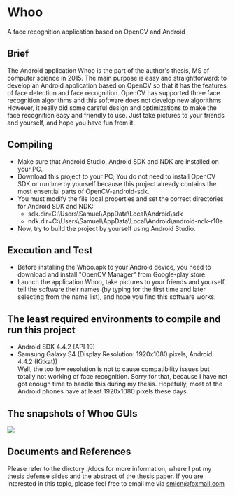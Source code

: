 # Whoo
A face recognition application based on OpenCV and Android

## Brief
  The Android application Whoo is the part of the author's thesis, MS of
computer science in 2015. The main purpose is easy and straightforward:
to develop an Android application based on OpenCV so that it has the
features of face detection and face recognition. OpenCV has supported
three face recognition algorithms and this software does not develop new
algorithms. However, it really did some careful design and optimizations
to make the face recognition easy and friendly to use. Just take pictures
to your friends and yourself, and hope you have fun from it.

## Compiling
* Make sure that Android Studio, Android SDK and NDK are installed on your PC.
* Download this project to your PC; You do not need to install OpenCV SDK or 
runtime by yourself because this project already contains the most ensential
parts of OpenCV-android-sdk.
* You must modify the file local.properties and set the correct directories for
Android SDK and NDK:
  * sdk.dir=C\:\\Users\\Samuel\\AppData\\Local\\Android\\sdk<br>
  * ndk.dir=C\:\\Users\\Samuel\\AppData\\Local\\Android\\android-ndk-r10e
* Now, try to build the project by yourself using Android Studio.

## Execution and Test
* Before installing the Whoo.apk to your Android device, you need to download 
and install "OpenCV Manager" from Google-play store.
* Launch the application Whoo, take pictures to your friends and yourself, tell
the software their names (by typing for the first time and later selecting from
the name list), and hope you find this software works.

## The least required environments to compile and run this project
* Android SDK 4.4.2 (API 19)
* Samsung Galaxy S4 (Display Resolution: 1920x1080 pixels, Android 4.4.2 (Kitkat))<br>
  Well, the too low resolution is not to cause compatibility issues but totally not
working of face recognition. Sorry for that, because I have not got enough time
to handle this during my thesis. Hopefully, most of the Android phones have at least
1920x1080 pixels these days.

## The snapshots of Whoo GUIs
![](https://raw.githubusercontent.com/smicn/Whoo/master/docs/pics/whoo.png)

## Documents and References
  Please refer to the dirctory ./docs for more information, where I put my thesis defense sildes
and the abstract of the thesis paper. If you are interested in this topic, please feel free to 
email me via smicn@foxmail.com
